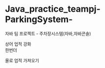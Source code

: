 # Java_practice_teampj-ParkingSystem-
자바 팀 프로젝트 - 주차장시스템(자바,자바콘솔)


상어 업적 강화  
한번더   
  
욜로 업적 가져오기  


